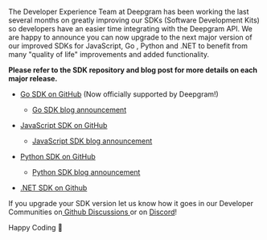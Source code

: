 The Developer Experience Team at Deepgram has been working the last several months on greatly improving our SDKs (Software Development Kits)  so developers have an easier time integrating with the Deepgram API.  We are happy to announce you can now upgrade to the next major version of our improved SDKs for JavaScript, Go , Python and .NET to benefit from many "quality of life" improvements and added functionality. 

**Please refer to the SDK repository and blog post for more details on each major release.**



- [Go SDK on GitHub](https://github.com/deepgram/deepgram-go-sdk) (Now officially supported by Deepgram!)
  - [Go SDK blog announcement ](https://deepgram.com/learn/announcing-official-go-support-v1-0-0-released-for-general-availability)


- [JavaScript SDK on GitHub ](https://github.com/deepgram/deepgram-js-sdk)
  - [JavaScript SDK blog announcement](https://deepgram.com/learn/upgraded-the-deepgram-javascript-sdk-v3)


- [Python SDK on GitHub](https://github.com/deepgram/deepgram-python-sdk)
  - [Python SDK blog announcement](https://deepgram.com/learn/the-code-revolution-python-sdk-v3-0-now-available)


- [.NET SDK on Github ](https://github.com/deepgram/deepgram-dotnet-sdk)



If you upgrade your SDK version let us know how it goes in our Developer Communities on[ Github Discussions ](https://github.com/orgs/deepgram/discussions)or on [Discord](https://dpgr.am/discord)!



Happy Coding 🚀


